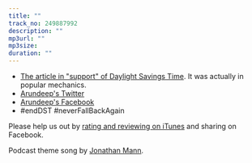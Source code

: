 ```yaml
---
title: ""
track_no: 249887992
description: ""
mp3url: ""
mp3size: 
duration: ""
---
```


* [The article in "support" of Daylight Savings Time](http://www.popularmechanics.com/science/environment/a18011/in-defense-of-daylight-saving-time/). It was actually in popular mechanics.
* [Arundeep's Twitter](https://twitter.com/arundeepyeg)
* [Arundeep's Facebook](https://www.facebook.com/ArundeepWard12/)
* #endDST #neverFallBackAgain

Please help us out by [rating and reviewing on iTunes]({{site.itunes_url}}) and sharing on Facebook.

Podcast theme song by [Jonathan Mann](http://jonathanmann.net).
